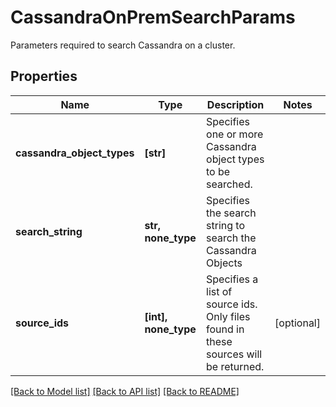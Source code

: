# CassandraOnPremSearchParams

Parameters required to search Cassandra on a cluster.

## Properties
Name | Type | Description | Notes
------------ | ------------- | ------------- | -------------
**cassandra_object_types** | **[str]** | Specifies one or more Cassandra object types to be searched. | 
**search_string** | **str, none_type** | Specifies the search string to search the Cassandra Objects | 
**source_ids** | **[int], none_type** | Specifies a list of source ids. Only files found in these sources will be returned. | [optional] 

[[Back to Model list]](../README.md#documentation-for-models) [[Back to API list]](../README.md#documentation-for-api-endpoints) [[Back to README]](../README.md)


